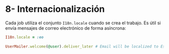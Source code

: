 # 8- Internacionalización

Cada job utiliza el conjunto `I18n.locale` cuando se crea el trabajo. Es útil si envía mensajes de correo electrónico de forma asíncrona:

```ruby
I18n.locale = :eo
 
UserMailer.welcome(@user).deliver_later # Email will be localized to Esperanto.
```



